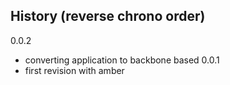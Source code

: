 ## History (reverse chrono order)

0.0.2
  * converting application to backbone based 
0.0.1
  * first revision with amber
